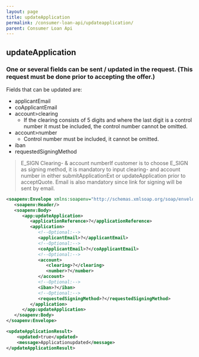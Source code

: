 ```yaml
---
layout: page
title: updateApplication
permalink: /consumer-loan-api/updateapplication/
parent: Consumer Loan Api
---
```



## updateApplication 

### One or several fields can be sent / updated in the request. **(This request must be done prior to accepting the offer.)**

Fields that can be updated are:
-   applicantEmail
-   coApplicantEmail
-   account\>clearing  
     - If the clearing consists of 5 digits and where the last digit is
  a control number it must be included, the control number cannot be
  omitted.
-   account\>number  
     - Control number must be included, it cannot be omitted.
-   iban 
-   requestedSigningMethod

  > E_SIGN Clearing- & account numberIf customer is to choose E_SIGN as
  > signing method, it is mandatory to input clearing- and account
  > number in either submitApplicationExt or updateApplication prior to
  > acceptQuote. Email is also mandatory since link for signing will be
  > sent by email.

```xml
<soapenv:Envelope xmlns:soapenv="http://schemas.xmlsoap.org/soap/envelope/" xmlns:app="http://consumerloan.resurs.com/v1/msg/application">
   <soapenv:Header/>
   <soapenv:Body>
      <app:updateApplication>
         <applicationReference>?</applicationReference>
         <application>
            <!--Optional:-->
            <applicantEmail>?</applicantEmail>
            <!--Optional:-->
            <coApplicantEmail>?</coApplicantEmail>
            <!--Optional:-->
            <account>
               <clearing>?</clearing>
               <number>?</number>
            </account>
            <!--Optional:-->
            <iban>?</iban>
            <!--Optional:-->
            <requestedSigningMethod>?</requestedSigningMethod>
         </application>
      </app:updateApplication>
   </soapenv:Body>
</soapenv:Envelope>
```
```xml
<updateApplicationResult>
    <updated>true</updated>
    <message>Applicationupdated</message>
</updateApplicationResult>
```

